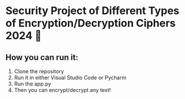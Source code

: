 # Security Project of Different Types of Encryption/Decryption Ciphers 2024 👀

## How you can run it:

1. Clone the repository
2. Run it in either Visual Studio Code or Pycharm
3. Run the app.py
4. Then you can encrypt/decrypt any text!
